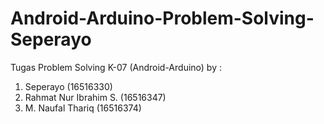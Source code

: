 # Android-Arduino-Problem-Solving-Seperayo
Tugas Problem Solving K-07 (Android-Arduino) by :

1. Seperayo	          		(16516330)
2. Rahmat Nur Ibrahim S.	(16516347)
3. M. Naufal Thariq		    (16516374)


